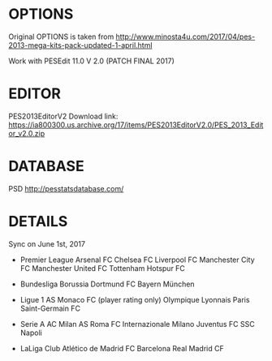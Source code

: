 # OPTIONS
Original OPTIONS is taken from 
http://www.minosta4u.com/2017/04/pes-2013-mega-kits-pack-updated-1-april.html

Work with PESEdit 11.0 V 2.0 (PATCH FINAL 2017)

# EDITOR 
PES2013EditorV2
Download link: https://ia800300.us.archive.org/17/items/PES2013EditorV2.0/PES_2013_Editor_v2.0.zip

# DATABASE
PSD
http://pesstatsdatabase.com/

# DETAILS

Sync on June 1st, 2017
- Premier League
Arsenal FC
Chelsea FC
Liverpool FC
Manchester City FC
Manchester United FC
Tottenham Hotspur FC

- Bundesliga
Borussia Dortmund
FC Bayern München

- Ligue 1
AS Monaco FC (player rating only)
Olympique Lyonnais
Paris Saint-Germain FC

- Serie A
AC Milan
AS Roma
FC Internazionale Milano
Juventus FC
SSC Napoli

- LaLiga
Club Atlético de Madrid
FC Barcelona
Real Madrid CF
